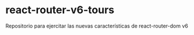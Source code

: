 # react-router-v6-tours
Repositorio para ejercitar las nuevas características de react-router-dom v6
